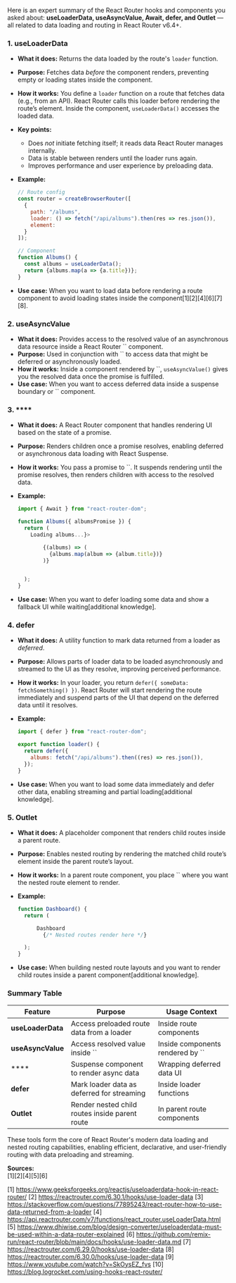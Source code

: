Here is an expert summary of the React Router hooks and components you asked about: **useLoaderData, useAsyncValue, Await,
defer, and Outlet** — all related to data loading and routing in React Router v6.4+.

### 1. **useLoaderData**

- **What it does:** Returns the data loaded by the route's `loader` function.
- **Purpose:** Fetches data _before_ the component renders, preventing empty or loading states inside the component.
- **How it works:** You define a `loader` function on a route that fetches data (e.g., from an API). React Router calls this
  loader before rendering the route’s element. Inside the component, `useLoaderData()` accesses the loaded data.
- **Key points:**
  - Does _not_ initiate fetching itself; it reads data React Router manages internally.
  - Data is stable between renders until the loader runs again.
  - Improves performance and user experience by preloading data.
- **Example:**

  ```jsx
  // Route config
  const router = createBrowserRouter([
    {
      path: "/albums",
      loader: () => fetch("/api/albums").then(res => res.json()),
      element:
    }
  ]);

  // Component
  function Albums() {
    const albums = useLoaderData();
    return {albums.map(a => {a.title})};
  }
  ```

- **Use case:** When you want to load data before rendering a route component to avoid loading states inside the
  component[1][2][4][6][7][8].

### 2. **useAsyncValue**

- **What it does:** Provides access to the resolved value of an asynchronous data resource inside a React Router ``
  component.
- **Purpose:** Used in conjunction with `` to access data that might be deferred or asynchronously loaded.
- **How it works:** Inside a component rendered by ``, `useAsyncValue()` gives you the resolved data once the promise is
  fulfilled.
- **Use case:** When you want to access deferred data inside a suspense boundary or `` component.

### 3. \*\*\*\*

- **What it does:** A React Router component that handles rendering UI based on the state of a promise.
- **Purpose:** Renders children once a promise resolves, enabling deferred or asynchronous data loading with React Suspense.
- **How it works:** You pass a promise to ``. It suspends rendering until the promise resolves, then renders children with
  access to the resolved data.
- **Example:**

  ```jsx
  import { Await } from "react-router-dom";

  function Albums({ albumsPromise }) {
    return (
      Loading albums...}>

          {(albums) => (
            {albums.map(album => {album.title})}
          )}


    );
  }
  ```

- **Use case:** When you want to defer loading some data and show a fallback UI while waiting[additional knowledge].

### 4. **defer**

- **What it does:** A utility function to mark data returned from a loader as _deferred_.
- **Purpose:** Allows parts of loader data to be loaded asynchronously and streamed to the UI as they resolve, improving
  perceived performance.
- **How it works:** In your loader, you return `defer({ someData: fetchSomething() })`. React Router will start rendering the
  route immediately and suspend parts of the UI that depend on the deferred data until it resolves.
- **Example:**

  ```js
  import { defer } from "react-router-dom";

  export function loader() {
    return defer({
      albums: fetch("/api/albums").then((res) => res.json()),
    });
  }
  ```

- **Use case:** When you want to load some data immediately and defer other data, enabling streaming and partial
  loading[additional knowledge].

### 5. **Outlet**

- **What it does:** A placeholder component that renders child routes inside a parent route.
- **Purpose:** Enables nested routing by rendering the matched child route’s element inside the parent route’s layout.
- **How it works:** In a parent route component, you place `` where you want the nested route element to render.
- **Example:**

  ```jsx
  function Dashboard() {
    return (

        Dashboard
          {/* Nested routes render here */}

    );
  }
  ```

- **Use case:** When building nested route layouts and you want to render child routes inside a parent component[additional
  knowledge].

### Summary Table

| Feature           | Purpose                                        | Usage Context                    |
| ----------------- | ---------------------------------------------- | -------------------------------- |
| **useLoaderData** | Access preloaded route data from a loader      | Inside route components          |
| **useAsyncValue** | Access resolved value inside ``                | Inside components rendered by `` |
| \*\*\*\*          | Suspense component to render async data        | Wrapping deferred data UI        |
| **defer**         | Mark loader data as deferred for streaming     | Inside loader functions          |
| **Outlet**        | Render nested child routes inside parent route | In parent route components       |

These tools form the core of React Router's modern data loading and nested routing capabilities, enabling efficient,
declarative, and user-friendly routing with data preloading and streaming.

**Sources:**  
[1][2][4][5][6]

[1] https://www.geeksforgeeks.org/reactjs/useloaderdata-hook-in-react-router/ [2]
https://reactrouter.com/6.30.1/hooks/use-loader-data [3]
https://stackoverflow.com/questions/77895243/react-router-how-to-use-data-returned-from-a-loader [4]
https://api.reactrouter.com/v7/functions/react_router.useLoaderData.html [5]
https://www.dhiwise.com/blog/design-converter/useloaderdata-must-be-used-within-a-data-router-explained [6]
https://github.com/remix-run/react-router/blob/main/docs/hooks/use-loader-data.md [7]
https://reactrouter.com/6.29.0/hooks/use-loader-data [8] https://reactrouter.com/6.30.0/hooks/use-loader-data [9]
https://www.youtube.com/watch?v=SkOysEZ_fvs [10] https://blog.logrocket.com/using-hooks-react-router/
